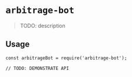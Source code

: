 # `arbitrage-bot`

> TODO: description

## Usage

```
const arbitrageBot = require('arbitrage-bot');

// TODO: DEMONSTRATE API
```
